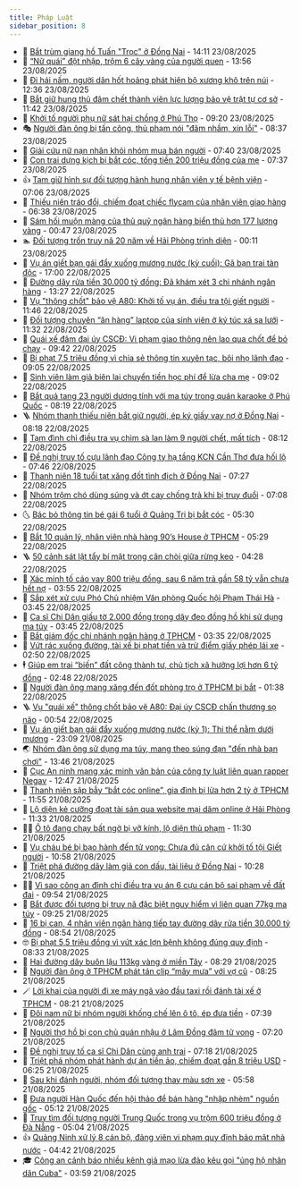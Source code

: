 ```yaml
---
title: Pháp Luật
sidebar_position: 8
---
```


<!-- dantri-phap-luat:START -->
- 🌊 [Bắt trùm giang hồ Tuấn &quot;Trọc&quot; ở Đồng Nai](https://dantri.com.vn/phap-luat/bat-trum-giang-ho-tuan-troc-o-dong-nai-20250823203828650.htm) - 14:11 23/08/2025
- 🐲 [“Nữ quái” đột nhập, trộm 6 cây vàng của người quen](https://dantri.com.vn/phap-luat/nu-quai-dot-nhap-trom-6-cay-vang-cua-nguoi-quen-20250823204048117.htm) - 13:56 23/08/2025
- 🌁 [Đi hái nấm, người dân hốt hoảng phát hiện bộ xương khô trên núi](https://dantri.com.vn/phap-luat/di-hai-nam-nguoi-dan-hot-hoang-phat-hien-bo-xuong-kho-tren-nui-20250823190024486.htm) - 12:36 23/08/2025
- 🎃 [Bắt giữ hung thủ đâm chết thành viên lực lượng bảo vệ trật tự cơ sở](https://dantri.com.vn/phap-luat/bat-giu-hung-thu-dam-chet-thanh-vien-luc-luong-bao-ve-trat-tu-co-so-20250823174302318.htm) - 11:42 23/08/2025
- 🦅 [Khởi tố người phụ nữ sát hại chồng ở Phú Thọ](https://dantri.com.vn/phap-luat/khoi-to-nguoi-phu-nu-sat-hai-chong-o-phu-tho-20250823161736820.htm) - 09:20 23/08/2025
- 🎭 [Người đàn ông bị tấn công, thủ phạm nói &quot;đâm nhầm, xin lỗi&quot;](https://dantri.com.vn/phap-luat/nguoi-dan-ong-bi-tan-cong-thu-pham-noi-dam-nham-xin-loi-20250823152705436.htm) - 08:37 23/08/2025
- 🤗 [Giải cứu nữ nạn nhân khỏi nhóm mua bán người](https://dantri.com.vn/phap-luat/giai-cuu-nu-nan-nhan-khoi-nhom-mua-ban-nguoi-20250823142036911.htm) - 07:40 23/08/2025
- 🚀 [Con trai dựng kịch bị bắt cóc, tống tiền 200 triệu đồng của mẹ](https://dantri.com.vn/phap-luat/con-trai-dung-kich-bi-bat-coc-tong-tien-200-trieu-dong-cua-me-20250823140815835.htm) - 07:37 23/08/2025
- 👍 [Tạm giữ hình sự đối tượng hành hung nhân viên y tế bệnh viện](https://dantri.com.vn/phap-luat/tam-giu-hinh-su-doi-tuong-hanh-hung-nhan-vien-y-te-benh-vien-20250823140135849.htm) - 07:06 23/08/2025
- 🧐 [Thiếu niên tráo đổi, chiếm đoạt chiếc flycam của nhân viên giao hàng](https://dantri.com.vn/phap-luat/thieu-nien-trao-doi-chiem-doat-chiec-flycam-cua-nhan-vien-giao-hang-20250823131852052.htm) - 06:38 23/08/2025
- 🫶 [Sám hối muộn màng của thủ quỹ ngân hàng biển thủ hơn 177 lượng vàng](https://dantri.com.vn/phap-luat/sam-hoi-muon-mang-cua-thu-quy-ngan-hang-bien-thu-hon-177-luong-vang-20250818221646496.htm) - 00:47 23/08/2025
- 🏊 [Đối tượng trốn truy nã 20 năm về Hải Phòng trình diện](https://dantri.com.vn/phap-luat/doi-tuong-tron-truy-na-20-nam-ve-hai-phong-trinh-dien-20250823064717983.htm) - 00:11 23/08/2025
- 🌋 [Vụ án giết bạn gái đẩy xuống mương nước &lpar;kỳ cuối&rpar;: Gã bạn trai tàn độc](https://dantri.com.vn/phap-luat/vu-an-giet-ban-gai-day-xuong-muong-nuoc-ky-cuoi-ga-ban-trai-tan-doc-20250822223048123.htm) - 17:00 22/08/2025
- 👹 [Đường dây rửa tiền 30.000 tỷ đồng: Đã khám xét 3 chi nhánh ngân hàng](https://dantri.com.vn/phap-luat/duong-day-rua-tien-30000-ty-dong-da-kham-xet-3-chi-nhanh-ngan-hang-20250822201448409.htm) - 13:27 22/08/2025
- 🫣 [Vụ &quot;thông chốt&quot; bảo vệ A80: Khởi tố vụ án, điều tra tội giết người](https://dantri.com.vn/phap-luat/vu-thong-chot-bao-ve-a80-khoi-to-vu-an-dieu-tra-toi-giet-nguoi-20250822184622478.htm) - 11:46 22/08/2025
- 🎃 [Đối tượng chuyên “ăn hàng” laptop của sinh viên ở ký túc xá sa lưới](https://dantri.com.vn/phap-luat/doi-tuong-chuyen-an-hang-laptop-cua-sinh-vien-o-ky-tuc-xa-sa-luoi-20250822181150885.htm) - 11:32 22/08/2025
- 🌝 [Quái xế đâm đại úy CSCĐ: Vi phạm giao thông nên lao qua chốt để bỏ chạy](https://dantri.com.vn/phap-luat/quai-xe-dam-dai-uy-cscd-vi-pham-giao-thong-nen-lao-qua-chot-de-bo-chay-20250822161453121.htm) - 09:42 22/08/2025
- 🚀 [Bị phạt 7,5 triệu đồng vì chia sẻ thông tin xuyên tạc, bôi nhọ lãnh đạo](https://dantri.com.vn/phap-luat/bi-phat-75-trieu-dong-vi-chia-se-thong-tin-xuyen-tac-boi-nho-lanh-dao-20250822153157428.htm) - 09:05 22/08/2025
- 🥷 [Sinh viên làm giả biên lai chuyển tiền học phí để lừa cha mẹ](https://dantri.com.vn/phap-luat/sinh-vien-lam-gia-bien-lai-chuyen-tien-hoc-phi-de-lua-cha-me-20250822152109168.htm) - 09:02 22/08/2025
- 👺 [Bắt quả tang 23 người dương tính với ma túy trong quán karaoke ở Phú Quốc](https://dantri.com.vn/phap-luat/bat-qua-tang-23-nguoi-duong-tinh-voi-ma-tuy-trong-quan-karaoke-o-phu-quoc-20250822150634322.htm) - 08:19 22/08/2025
- 🪜 [Nhóm thanh thiếu niên bắt giữ người, ép ký giấy vay nợ ở Đồng Nai](https://dantri.com.vn/phap-luat/nhom-thanh-thieu-nien-bat-giu-nguoi-ep-ky-giay-vay-no-o-dong-nai-20250822135029805.htm) - 08:18 22/08/2025
- 🦄 [Tạm đình chỉ điều tra vụ chìm sà lan làm 9 người chết, mất tích](https://dantri.com.vn/phap-luat/tam-dinh-chi-dieu-tra-vu-chim-sa-lan-lam-9-nguoi-chet-mat-tich-20250822145024587.htm) - 08:12 22/08/2025
- 🦍 [Đề nghị truy tố cựu lãnh đạo Công ty hạ tầng KCN Cần Thơ đưa hối lộ](https://dantri.com.vn/phap-luat/de-nghi-truy-to-cuu-lanh-dao-cong-ty-ha-tang-kcn-can-tho-dua-hoi-lo-20250822134904301.htm) - 07:46 22/08/2025
- 🌁 [Thanh niên 18 tuổi tạt xăng đốt tình địch ở Đồng Nai](https://dantri.com.vn/phap-luat/thanh-nien-18-tuoi-tat-xang-dot-tinh-dich-o-dong-nai-20250822141902830.htm) - 07:27 22/08/2025
- 💯 [Nhóm trộm chó dùng súng và ớt cay chống trả khi bị truy đuổi](https://dantri.com.vn/phap-luat/nhom-trom-cho-dung-sung-va-ot-cay-chong-tra-khi-bi-truy-duoi-20250822122340080.htm) - 07:08 22/08/2025
- 🌜 [Bác bỏ thông tin bé gái 6 tuổi ở Quảng Trị bị bắt cóc](https://dantri.com.vn/phap-luat/bac-bo-thong-tin-be-gai-6-tuoi-o-quang-tri-bi-bat-coc-20250822115404082.htm) - 05:30 22/08/2025
- 👹 [Bắt 10 quản lý, nhân viên nhà hàng 90’s House ở TPHCM](https://dantri.com.vn/phap-luat/bat-10-quan-ly-nhan-vien-nha-hang-90s-house-o-tphcm-20250822120656960.htm) - 05:29 22/08/2025
- 🪜 [50 cảnh sát lật tẩy bí mật trong căn chòi giữa rừng keo](https://dantri.com.vn/phap-luat/50-canh-sat-lat-tay-bi-mat-trong-can-choi-giua-rung-keo-20250822110607353.htm) - 04:28 22/08/2025
- 🦩 [Xác minh tố cáo vay 800 triệu đồng, sau 6 năm trả gần 58 tỷ vẫn chưa hết nợ](https://dantri.com.vn/phap-luat/xac-minh-to-cao-vay-800-trieu-dong-sau-6-nam-tra-gan-58-ty-van-chua-het-no-20250822104552917.htm) - 03:55 22/08/2025
- 💂 [Sắp xét xử cựu Phó Chủ nhiệm Văn phòng Quốc hội Phạm Thái Hà](https://dantri.com.vn/phap-luat/sap-xet-xu-cuu-pho-chu-nhiem-van-phong-quoc-hoi-pham-thai-ha-20250822101111440.htm) - 03:45 22/08/2025
- 💃 [Ca sĩ Chi Dân giấu tờ 2.000 đồng trong dây đeo đồng hồ khi sử dụng ma túy](https://dantri.com.vn/phap-luat/ca-si-chi-dan-giau-to-2000-dong-trong-day-deo-dong-ho-khi-su-dung-ma-tuy-20250822083908067.htm) - 03:45 22/08/2025
- 🧐 [Bắt giám đốc chi nhánh ngân hàng ở TPHCM](https://dantri.com.vn/phap-luat/bat-giam-doc-chi-nhanh-ngan-hang-o-tphcm-20250822102102638.htm) - 03:35 22/08/2025
- 🤗 [Vứt rác xuống đường, tài xế bị phạt tiền và trừ điểm giấy phép lái xe](https://dantri.com.vn/phap-luat/vut-rac-xuong-duong-tai-xe-bi-phat-tien-va-tru-diem-giay-phep-lai-xe-20250822092332802.htm) - 02:50 22/08/2025
- 🕴 [Giúp em trai “biến” đất công thành tư, chủ tịch xã hưởng lợi hơn 6 tỷ đồng](https://dantri.com.vn/phap-luat/giup-em-trai-bien-dat-cong-thanh-tu-chu-tich-xa-huong-loi-hon-6-ty-dong-20250822091519702.htm) - 02:48 22/08/2025
- 🐎 [Người đàn ông mang xăng đến đốt phòng trọ ở TPHCM bị bắt](https://dantri.com.vn/phap-luat/nguoi-dan-ong-mang-xang-den-dot-phong-tro-o-tphcm-bi-bat-20250822082545134.htm) - 01:38 22/08/2025
- 🪜 [Vụ &quot;quái xế&quot; thông chốt bảo vệ A80: Đại úy CSCĐ chấn thương sọ não](https://dantri.com.vn/phap-luat/vu-quai-xe-thong-chot-bao-ve-a80-dai-uy-cscd-chan-thuong-so-nao-20250822074346564.htm) - 00:54 22/08/2025
- 🤭 [Vụ án giết bạn gái đẩy xuống mương nước &lpar;kỳ 1&rpar;: Thi thể nằm dưới mương](https://dantri.com.vn/phap-luat/vu-an-giet-ban-gai-day-xuong-muong-nuoc-ky-1-thi-the-nam-duoi-muong-20250821233546093.htm) - 23:09 21/08/2025
- 🌏 [Nhóm đàn ông sử dụng ma túy, mang theo súng đạn &quot;đến nhà bạn chơi&quot;](https://dantri.com.vn/phap-luat/nhom-dan-ong-su-dung-ma-tuy-mang-theo-sung-dan-den-nha-ban-choi-20250821194212024.htm) - 13:46 21/08/2025
- 🎃 [Cục An ninh mạng xác minh văn bản của công ty luật liên quan rapper Negav](https://dantri.com.vn/phap-luat/cuc-an-ninh-mang-xac-minh-van-ban-cua-cong-ty-luat-lien-quan-rapper-negav-20250821190109908.htm) - 12:47 21/08/2025
- 🗽 [Thanh niên sập bẫy “bắt cóc online”, gia đình bị lừa hơn 2 tỷ ở TPHCM](https://dantri.com.vn/phap-luat/thanh-nien-sap-bay-bat-coc-online-gia-dinh-bi-lua-hon-2-ty-o-tphcm-20250821183740722.htm) - 11:55 21/08/2025
- 🌁 [Lộ diện kẻ cưỡng đoạt tài sản qua website mại dâm online ở Hải Phòng](https://dantri.com.vn/phap-luat/lo-dien-ke-cuong-doat-tai-san-qua-website-mai-dam-online-o-hai-phong-20250821181857199.htm) - 11:33 21/08/2025
- 🧑‍💻 [Ô tô đang chạy bất ngờ bị vỡ kính, lộ diện thủ phạm](https://dantri.com.vn/phap-luat/o-to-dang-chay-bat-ngo-bi-vo-kinh-lo-dien-thu-pham-20250821181726546.htm) - 11:30 21/08/2025
- 🌮 [Vụ cháu bé bị bạo hành đến tử vong: Chưa đủ căn cứ khởi tố tội Giết người](https://dantri.com.vn/phap-luat/vu-chau-be-bi-bao-hanh-den-tu-vong-chua-du-can-cu-khoi-to-toi-giet-nguoi-20250821174741072.htm) - 10:58 21/08/2025
- 🤗 [Triệt phá đường dây làm giả con dấu, tài liệu ở Đồng Nai](https://dantri.com.vn/phap-luat/triet-pha-duong-day-lam-gia-con-dau-tai-lieu-o-dong-nai-20250821160833008.htm) - 10:28 21/08/2025
- 👨‍🏫 [Vì sao công an đình chỉ điều tra vụ án 6 cựu cán bộ sai phạm về đất đai](https://dantri.com.vn/phap-luat/vi-sao-cong-an-dinh-chi-dieu-tra-vu-an-6-cuu-can-bo-sai-pham-ve-dat-dai-20250821154842721.htm) - 09:54 21/08/2025
- 🎉 [Bắt được đối tượng bị truy nã đặc biệt nguy hiểm vì liên quan 77kg ma túy](https://dantri.com.vn/phap-luat/bat-duoc-doi-tuong-bi-truy-na-dac-biet-nguy-hiem-vi-lien-quan-77kg-ma-tuy-20250821152734223.htm) - 09:25 21/08/2025
- 🤗 [16 bị can, 4 nhân viên ngân hàng tiếp tay đường dây rửa tiền 30.000 tỷ đồng](https://dantri.com.vn/phap-luat/16-bi-can-4-nhan-vien-ngan-hang-tiep-tay-duong-day-rua-tien-30000-ty-dong-20250821152356169.htm) - 08:54 21/08/2025
- 🤓 [Bị phạt 5,5 triệu đồng vì vứt xác lợn bệnh không đúng quy định](https://dantri.com.vn/phap-luat/bi-phat-55-trieu-dong-vi-vut-xac-lon-benh-khong-dung-quy-dinh-20250821150626233.htm) - 08:33 21/08/2025
- 👹 [Hai đường dây buôn lậu 113kg vàng ở miền Tây](https://dantri.com.vn/phap-luat/hai-duong-day-buon-lau-113kg-vang-o-mien-tay-20250821150440069.htm) - 08:29 21/08/2025
- 🐘 [Người đàn ông ở TPHCM phát tán clip “mây mưa” với vợ cũ](https://dantri.com.vn/phap-luat/nguoi-dan-ong-o-tphcm-phat-tan-clip-may-mua-voi-vo-cu-20250821133229944.htm) - 08:25 21/08/2025
- 🪄 [Lời khai của người đi xe máy ngã vào đầu taxi rồi đánh tài xế ở TPHCM](https://dantri.com.vn/phap-luat/loi-khai-cua-nguoi-di-xe-may-nga-vao-dau-taxi-roi-danh-tai-xe-o-tphcm-20250821142813101.htm) - 08:21 21/08/2025
- 💄 [Đôi nam nữ bị nhóm người khống chế lên ô tô, ép đưa tiền](https://dantri.com.vn/phap-luat/doi-nam-nu-bi-nhom-nguoi-khong-che-len-o-to-ep-dua-tien-20250821142312046.htm) - 07:39 21/08/2025
- 🐎 [Người thợ hồ bị con chủ quán nhậu ở Lâm Đồng đâm tử vong](https://dantri.com.vn/phap-luat/nguoi-tho-ho-bi-con-chu-quan-nhau-o-lam-dong-dam-tu-vong-20250821104412712.htm) - 07:20 21/08/2025
- 💯 [Đề nghị truy tố ca sĩ Chi Dân cùng anh trai](https://dantri.com.vn/phap-luat/de-nghi-truy-to-ca-si-chi-dan-cung-anh-trai-20250821140141547.htm) - 07:18 21/08/2025
- 💯 [Triệt phá nhóm phát hành dự án tiền ảo, chiếm đoạt gần 8 triệu USD](https://dantri.com.vn/phap-luat/triet-pha-nhom-phat-hanh-du-an-tien-ao-chiem-doat-gan-8-trieu-usd-20250821131953350.htm) - 06:25 21/08/2025
- 🌈 [Sau khi đánh người, nhóm đối tượng thay màu sơn xe](https://dantri.com.vn/phap-luat/sau-khi-danh-nguoi-nhom-doi-tuong-thay-mau-son-xe-20250821121510006.htm) - 05:58 21/08/2025
- 🧠 [Đưa người Hàn Quốc đến hội thảo để bán hàng &quot;nhập nhèm&quot; nguồn gốc](https://dantri.com.vn/phap-luat/dua-nguoi-han-quoc-den-hoi-thao-de-ban-hang-nhap-nhem-nguon-goc-20250821114700310.htm) - 05:12 21/08/2025
- 🌈 [Truy tìm đối tượng người Trung Quốc trong vụ trộm 600 triệu đồng ở Đà Nẵng](https://dantri.com.vn/phap-luat/truy-tim-doi-tuong-nguoi-trung-quoc-trong-vu-trom-600-trieu-dong-o-da-nang-20250821115008257.htm) - 05:04 21/08/2025
- 👍 [Quảng Ninh xử lý 8 cán bộ, đảng viên vi phạm quy định bảo mật nhà nước](https://dantri.com.vn/phap-luat/quang-ninh-xu-ly-8-can-bo-dang-vien-vi-pham-quy-dinh-bao-mat-nha-nuoc-20250821111648903.htm) - 04:42 21/08/2025
- 🎓 [Công an cảnh báo nhiều kênh giả mạo lừa đảo kêu gọi &quot;ủng hộ nhân dân Cuba&quot;](https://dantri.com.vn/phap-luat/cong-an-canh-bao-nhieu-kenh-gia-mao-lua-dao-keu-goi-ung-ho-nhan-dan-cuba-20250821104157374.htm) - 03:59 21/08/2025<!-- dantri-phap-luat:END -->
